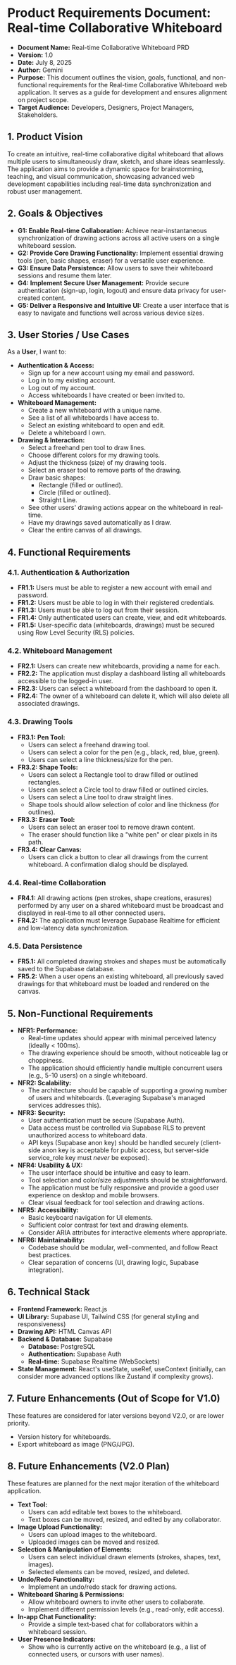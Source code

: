 # **Product Requirements Document: Real-time Collaborative Whiteboard**

* **Document Name:** Real-time Collaborative Whiteboard PRD  
* **Version:** 1.0  
* **Date:** July 8, 2025  
* **Author:** Gemini  
* **Purpose:** This document outlines the vision, goals, functional, and non-functional requirements for the Real-time Collaborative Whiteboard web application. It serves as a guide for development and ensures alignment on project scope.  
* **Target Audience:** Developers, Designers, Project Managers, Stakeholders.

## **1\. Product Vision**

To create an intuitive, real-time collaborative digital whiteboard that allows multiple users to simultaneously draw, sketch, and share ideas seamlessly. The application aims to provide a dynamic space for brainstorming, teaching, and visual communication, showcasing advanced web development capabilities including real-time data synchronization and robust user management.

## **2\. Goals & Objectives**

* **G1: Enable Real-time Collaboration:** Achieve near-instantaneous synchronization of drawing actions across all active users on a single whiteboard session.  
* **G2: Provide Core Drawing Functionality:** Implement essential drawing tools (pen, basic shapes, eraser) for a versatile user experience.  
* **G3: Ensure Data Persistence:** Allow users to save their whiteboard sessions and resume them later.  
* **G4: Implement Secure User Management:** Provide secure authentication (sign-up, login, logout) and ensure data privacy for user-created content.  
* **G5: Deliver a Responsive and Intuitive UI:** Create a user interface that is easy to navigate and functions well across various device sizes.

## **3\. User Stories / Use Cases**

As a **User**, I want to:

* **Authentication & Access:**  
  * Sign up for a new account using my email and password.  
  * Log in to my existing account.  
  * Log out of my account.  
  * Access whiteboards I have created or been invited to.  
* **Whiteboard Management:**  
  * Create a new whiteboard with a unique name.  
  * See a list of all whiteboards I have access to.  
  * Select an existing whiteboard to open and edit.  
  * Delete a whiteboard I own.  
* **Drawing & Interaction:**  
  * Select a freehand pen tool to draw lines.  
  * Choose different colors for my drawing tools.  
  * Adjust the thickness (size) of my drawing tools.  
  * Select an eraser tool to remove parts of the drawing.  
  * Draw basic shapes:  
    * Rectangle (filled or outlined).  
    * Circle (filled or outlined).  
    * Straight Line.  
  * See other users' drawing actions appear on the whiteboard in real-time.  
  * Have my drawings saved automatically as I draw.  
  * Clear the entire canvas of all drawings.

## **4\. Functional Requirements**

### **4.1. Authentication & Authorization**

* **FR1.1:** Users must be able to register a new account with email and password.  
* **FR1.2:** Users must be able to log in with their registered credentials.  
* **FR1.3:** Users must be able to log out from their session.  
* **FR1.4:** Only authenticated users can create, view, and edit whiteboards.  
* **FR1.5:** User-specific data (whiteboards, drawings) must be secured using Row Level Security (RLS) policies.

### **4.2. Whiteboard Management**

* **FR2.1:** Users can create new whiteboards, providing a name for each.  
* **FR2.2:** The application must display a dashboard listing all whiteboards accessible to the logged-in user.  
* **FR2.3:** Users can select a whiteboard from the dashboard to open it.  
* **FR2.4:** The owner of a whiteboard can delete it, which will also delete all associated drawings.

### **4.3. Drawing Tools**

* **FR3.1:** **Pen Tool:**  
  * Users can select a freehand drawing tool.  
  * Users can select a color for the pen (e.g., black, red, blue, green).  
  * Users can select a line thickness/size for the pen.  
* **FR3.2:** **Shape Tools:**  
  * Users can select a Rectangle tool to draw filled or outlined rectangles.  
  * Users can select a Circle tool to draw filled or outlined circles.  
  * Users can select a Line tool to draw straight lines.  
  * Shape tools should allow selection of color and line thickness (for outlines).  
* **FR3.3:** **Eraser Tool:**  
  * Users can select an eraser tool to remove drawn content.  
  * The eraser should function like a "white pen" or clear pixels in its path.  
* **FR3.4:** **Clear Canvas:**  
  * Users can click a button to clear all drawings from the current whiteboard. A confirmation dialog should be displayed.

### **4.4. Real-time Collaboration**

* **FR4.1:** All drawing actions (pen strokes, shape creations, erasures) performed by any user on a shared whiteboard must be broadcast and displayed in real-time to all other connected users.  
* **FR4.2:** The application must leverage Supabase Realtime for efficient and low-latency data synchronization.

### **4.5. Data Persistence**

* **FR5.1:** All completed drawing strokes and shapes must be automatically saved to the Supabase database.  
* **FR5.2:** When a user opens an existing whiteboard, all previously saved drawings for that whiteboard must be loaded and rendered on the canvas.

## **5\. Non-Functional Requirements**

* **NFR1: Performance:**  
  * Real-time updates should appear with minimal perceived latency (ideally \< 100ms).  
  * The drawing experience should be smooth, without noticeable lag or choppiness.  
  * The application should efficiently handle multiple concurrent users (e.g., 5-10 users) on a single whiteboard.  
* **NFR2: Scalability:**  
  * The architecture should be capable of supporting a growing number of users and whiteboards. (Leveraging Supabase's managed services addresses this).  
* **NFR3: Security:**  
  * User authentication must be secure (Supabase Auth).  
  * Data access must be controlled via Supabase RLS to prevent unauthorized access to whiteboard data.  
  * API keys (Supabase anon key) should be handled securely (client-side anon key is acceptable for public access, but server-side service\_role key must *never* be exposed).  
* **NFR4: Usability & UX:**  
  * The user interface should be intuitive and easy to learn.  
  * Tool selection and color/size adjustments should be straightforward.  
  * The application must be fully responsive and provide a good user experience on desktop and mobile browsers.  
  * Clear visual feedback for tool selection and drawing actions.  
* **NFR5: Accessibility:**  
  * Basic keyboard navigation for UI elements.  
  * Sufficient color contrast for text and drawing elements.  
  * Consider ARIA attributes for interactive elements where appropriate.  
* **NFR6: Maintainability:**  
  * Codebase should be modular, well-commented, and follow React best practices.  
  * Clear separation of concerns (UI, drawing logic, Supabase integration).

## **6\. Technical Stack**

* **Frontend Framework:** React.js  
* **UI Library:** Supabase UI, Tailwind CSS (for general styling and responsiveness)  
* **Drawing API:** HTML Canvas API  
* **Backend & Database:** Supabase  
  * **Database:** PostgreSQL  
  * **Authentication:** Supabase Auth  
  * **Real-time:** Supabase Realtime (WebSockets)  
* **State Management:** React's useState, useRef, useContext (initially, can consider more advanced options like Zustand if complexity grows).

## **7\. Future Enhancements (Out of Scope for V1.0)**

These features are considered for later versions beyond V2.0, or are lower priority.

* Version history for whiteboards.  
* Export whiteboard as image (PNG/JPG).

## **8\. Future Enhancements (V2.0 Plan)**

These features are planned for the next major iteration of the whiteboard application.

* **Text Tool:**  
  * Users can add editable text boxes to the whiteboard.  
  * Text boxes can be moved, resized, and edited by any collaborator.  
* **Image Upload Functionality:**  
  * Users can upload images to the whiteboard.  
  * Uploaded images can be moved and resized.  
* **Selection & Manipulation of Elements:**  
  * Users can select individual drawn elements (strokes, shapes, text, images).  
  * Selected elements can be moved, resized, and deleted.  
* **Undo/Redo Functionality:**  
  * Implement an undo/redo stack for drawing actions.  
* **Whiteboard Sharing & Permissions:**  
  * Allow whiteboard owners to invite other users to collaborate.  
  * Implement different permission levels (e.g., read-only, edit access).  
* **In-app Chat Functionality:**  
  * Provide a simple text-based chat for collaborators within a whiteboard session.  
* **User Presence Indicators:**  
  * Show who is currently active on the whiteboard (e.g., a list of connected users, or cursors with user names).